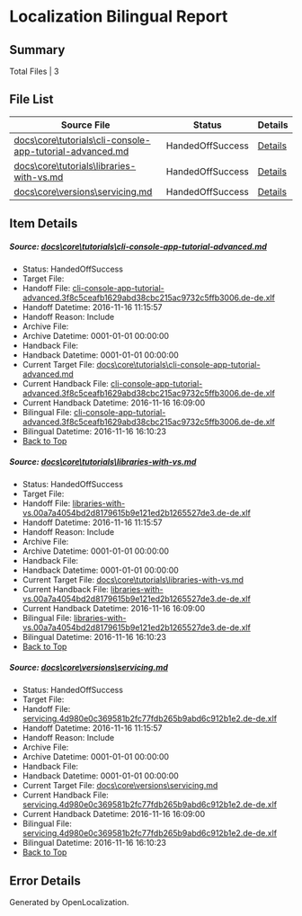 # <a name='report-top'></a> Localization Bilingual Report

## Summary
 Total Files | 3

## File List
 Source File | Status | Details 
 ----------- | ------ | ------- 
 [docs\core\tutorials\cli-console-app-tutorial-advanced.md](https://github.com/dotnet/docs/blob/15c55a87beb64f265a164db918c7721c7690fadf/docs/core/tutorials/cli-console-app-tutorial-advanced.md) | HandedOffSuccess | [Details](#85768f2b6d95c5b30c8667928d45eee8b1524a9384)
 [docs\core\tutorials\libraries-with-vs.md](https://github.com/dotnet/docs/blob/15c55a87beb64f265a164db918c7721c7690fadf/docs/core/tutorials/libraries-with-vs.md) | HandedOffSuccess | [Details](#1566fc3cca5ba03c95bd784c8ec4f898ed13a96786)
 [docs\core\versions\servicing.md](https://github.com/dotnet/docs/blob/15c55a87beb64f265a164db918c7721c7690fadf/docs/core/versions/servicing.md) | HandedOffSuccess | [Details](#d0bf81844526a7ad5a45e6ec8eba0a94b0e3399897)

## Item Details
##### <a name='85768f2b6d95c5b30c8667928d45eee8b1524a9384'></a> Source: [docs\core\tutorials\cli-console-app-tutorial-advanced.md](https://github.com/dotnet/docs/blob/15c55a87beb64f265a164db918c7721c7690fadf/docs/core/tutorials/cli-console-app-tutorial-advanced.md)
* Status: HandedOffSuccess
* Target File: 
* Handoff File: [cli-console-app-tutorial-advanced.3f8c5ceafb1629abd38cbc215ac9732c5ffb3006.de-de.xlf](https://github.com/dotnet/docs.handoff/blob/dab63646e3a29d8a7a883198cd4a9159618c1eb4/ol-handoff/dotnet/docs.de-de/master/ht-p1/cli-console-app-tutorial-advanced.3f8c5ceafb1629abd38cbc215ac9732c5ffb3006.de-de.xlf)
* Handoff Datetime: 2016-11-16 11:15:57
* Handoff Reason: Include
* Archive File: 
* Archive Datetime: 0001-01-01 00:00:00
* Handback File: 
* Handback Datetime: 0001-01-01 00:00:00
* Current Target File: [docs\core\tutorials\cli-console-app-tutorial-advanced.md](https://github.com/dotnet/docs.de-de/blob/7381f1015956e816720cdaece2d7e24e2b240a4c/docs/core/tutorials/cli-console-app-tutorial-advanced.md)
* Current Handback File: [cli-console-app-tutorial-advanced.3f8c5ceafb1629abd38cbc215ac9732c5ffb3006.de-de.xlf](https://github.com/dotnet/docs.handback/blob/c6103a73ac3fd266f178de929d287a4169bf95d5/ol-handback/dotnet/docs.de-de/master/ht-p1/cli-console-app-tutorial-advanced.3f8c5ceafb1629abd38cbc215ac9732c5ffb3006.de-de.xlf)
* Current Handback Datetime: 2016-11-16 16:09:00
* Bilingual File: [cli-console-app-tutorial-advanced.3f8c5ceafb1629abd38cbc215ac9732c5ffb3006.de-de.xlf](https://github.com/dotnet/docs.handback/blob/c6103a73ac3fd266f178de929d287a4169bf95d5/ol-handback/dotnet/docs.de-de/master/ht-p1/cli-console-app-tutorial-advanced.3f8c5ceafb1629abd38cbc215ac9732c5ffb3006.de-de.xlf)
* Bilingual Datetime: 2016-11-16 16:10:23
* [Back to Top](#report-top)

##### <a name='1566fc3cca5ba03c95bd784c8ec4f898ed13a96786'></a> Source: [docs\core\tutorials\libraries-with-vs.md](https://github.com/dotnet/docs/blob/15c55a87beb64f265a164db918c7721c7690fadf/docs/core/tutorials/libraries-with-vs.md)
* Status: HandedOffSuccess
* Target File: 
* Handoff File: [libraries-with-vs.00a7a4054bd2d8179615b9e121ed2b1265527de3.de-de.xlf](https://github.com/dotnet/docs.handoff/blob/dab63646e3a29d8a7a883198cd4a9159618c1eb4/ol-handoff/dotnet/docs.de-de/master/ht-p1/libraries-with-vs.00a7a4054bd2d8179615b9e121ed2b1265527de3.de-de.xlf)
* Handoff Datetime: 2016-11-16 11:15:57
* Handoff Reason: Include
* Archive File: 
* Archive Datetime: 0001-01-01 00:00:00
* Handback File: 
* Handback Datetime: 0001-01-01 00:00:00
* Current Target File: [docs\core\tutorials\libraries-with-vs.md](https://github.com/dotnet/docs.de-de/blob/7381f1015956e816720cdaece2d7e24e2b240a4c/docs/core/tutorials/libraries-with-vs.md)
* Current Handback File: [libraries-with-vs.00a7a4054bd2d8179615b9e121ed2b1265527de3.de-de.xlf](https://github.com/dotnet/docs.handback/blob/c6103a73ac3fd266f178de929d287a4169bf95d5/ol-handback/dotnet/docs.de-de/master/ht-p1/libraries-with-vs.00a7a4054bd2d8179615b9e121ed2b1265527de3.de-de.xlf)
* Current Handback Datetime: 2016-11-16 16:09:00
* Bilingual File: [libraries-with-vs.00a7a4054bd2d8179615b9e121ed2b1265527de3.de-de.xlf](https://github.com/dotnet/docs.handback/blob/c6103a73ac3fd266f178de929d287a4169bf95d5/ol-handback/dotnet/docs.de-de/master/ht-p1/libraries-with-vs.00a7a4054bd2d8179615b9e121ed2b1265527de3.de-de.xlf)
* Bilingual Datetime: 2016-11-16 16:10:23
* [Back to Top](#report-top)

##### <a name='d0bf81844526a7ad5a45e6ec8eba0a94b0e3399897'></a> Source: [docs\core\versions\servicing.md](https://github.com/dotnet/docs/blob/15c55a87beb64f265a164db918c7721c7690fadf/docs/core/versions/servicing.md)
* Status: HandedOffSuccess
* Target File: 
* Handoff File: [servicing.4d980e0c369581b2fc77fdb265b9abd6c912b1e2.de-de.xlf](https://github.com/dotnet/docs.handoff/blob/dab63646e3a29d8a7a883198cd4a9159618c1eb4/ol-handoff/dotnet/docs.de-de/master/ht-p1/servicing.4d980e0c369581b2fc77fdb265b9abd6c912b1e2.de-de.xlf)
* Handoff Datetime: 2016-11-16 11:15:57
* Handoff Reason: Include
* Archive File: 
* Archive Datetime: 0001-01-01 00:00:00
* Handback File: 
* Handback Datetime: 0001-01-01 00:00:00
* Current Target File: [docs\core\versions\servicing.md](https://github.com/dotnet/docs.de-de/blob/7381f1015956e816720cdaece2d7e24e2b240a4c/docs/core/versions/servicing.md)
* Current Handback File: [servicing.4d980e0c369581b2fc77fdb265b9abd6c912b1e2.de-de.xlf](https://github.com/dotnet/docs.handback/blob/c6103a73ac3fd266f178de929d287a4169bf95d5/ol-handback/dotnet/docs.de-de/master/ht-p1/servicing.4d980e0c369581b2fc77fdb265b9abd6c912b1e2.de-de.xlf)
* Current Handback Datetime: 2016-11-16 16:09:00
* Bilingual File: [servicing.4d980e0c369581b2fc77fdb265b9abd6c912b1e2.de-de.xlf](https://github.com/dotnet/docs.handback/blob/c6103a73ac3fd266f178de929d287a4169bf95d5/ol-handback/dotnet/docs.de-de/master/ht-p1/servicing.4d980e0c369581b2fc77fdb265b9abd6c912b1e2.de-de.xlf)
* Bilingual Datetime: 2016-11-16 16:10:23
* [Back to Top](#report-top)


## Error Details

Generated by OpenLocalization.
